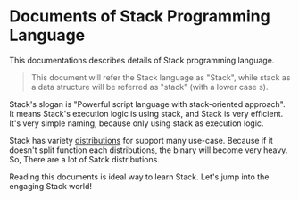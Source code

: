 # Documents of Stack Programming Language

This documentations describes details of Stack programming language.
> This document will refer the Stack language as "Stack", while stack as a data structure will be referred as "stack" (with a lower case s).

Stack's slogan is "Powerful script language with stack-oriented approach". It means Stack's execution logic is using stack, and Stack is very efficient.
It's very simple naming, because only using stack as execution logic.

Stack has variety [distributions](./distributions_list.md) for support many use-case.
Because if it doesn't split function each distributions, the binary will become very heavy.
So, There are a lot of Satck distributions.

Reading this documents is ideal way to learn Stack. 
Let's jump into the engaging Stack world!
